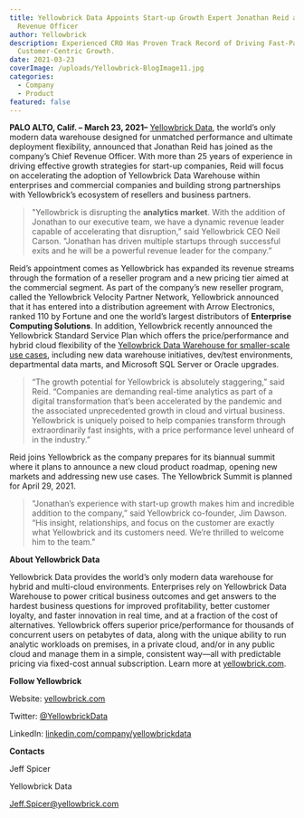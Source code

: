 ```yaml
---
title: Yellowbrick Data Appoints Start-up Growth Expert Jonathan Reid as Chief
  Revenue Officer
author: Yellowbrick
description: Experienced CRO Has Proven Track Record of Driving Fast-Paced,
  Customer-Centric Growth.
date: 2021-03-23
coverImage: /uploads/Yellowbrick-BlogImage11.jpg
categories:
  - Company
  - Product
featured: false
---
```

**PALO ALTO, Calif. – March 23, 2021–** [Yellowbrick Data](https://www.yellowbrick.com/), the world’s only modern data warehouse designed for unmatched performance and ultimate deployment flexibility, announced that Jonathan Reid has joined as the company’s Chief Revenue Officer. With more than 25 years of experience in driving effective growth strategies for start-up companies, Reid will focus on accelerating the adoption of Yellowbrick Data Warehouse within enterprises and commercial companies and building strong partnerships with Yellowbrick’s ecosystem of resellers and business partners.

> "Yellowbrick is disrupting the **analytics market**. With the addition of Jonathan to our executive team, we have a dynamic revenue leader capable of accelerating that disruption,” said Yellowbrick CEO Neil Carson. "Jonathan has driven multiple startups through successful exits and he will be a powerful revenue leader for the company.”

Reid’s appointment comes as Yellowbrick has expanded its revenue streams through the formation of a reseller program and a new pricing tier aimed at the commercial segment. As part of the company’s new reseller program, called the Yellowbrick Velocity Partner Network, Yellowbrick announced that it has entered into a distribution agreement with Arrow Electronics, ranked 110 by Fortune and one the world’s largest distributors of **Enterprise Computing Solutions**. In addition, Yellowbrick recently announced the Yellowbrick Standard Service Plan which offers the price/performance and hybrid cloud flexibility of the [Yellowbrick Data Warehouse for smaller-scale use cases](https://www.yellowbrick.com/press-releases/yellowbrick-announces-new-features-and-entry-level-service-plan/), including new data warehouse initiatives, dev/test environments, departmental data marts, and Microsoft SQL Server or Oracle upgrades.

> “The growth potential for Yellowbrick is absolutely staggering,” said Reid. “Companies are demanding real-time analytics as part of a digital transformation that’s been accelerated by the pandemic and the associated unprecedented growth in cloud and virtual business. Yellowbrick is uniquely poised to help companies transform through extraordinarily fast insights, with a price performance level unheard of in the industry.”

Reid joins Yellowbrick as the company prepares for its biannual summit where it plans to announce a new cloud product roadmap, opening new markets and addressing new use cases. The Yellowbrick Summit is planned for April 29, 2021.

> "Jonathan’s experience with start-up growth makes him and incredible addition to the company,” said Yellowbrick co-founder, Jim Dawson. “His insight, relationships, and focus on the customer are exactly what Yellowbrick and its customers need. We’re thrilled to welcome him to the team."

**About Yellowbrick Data**

Yellowbrick Data provides the world’s only modern data warehouse for hybrid and multi-cloud environments. Enterprises rely on Yellowbrick Data Warehouse to power critical business outcomes and get answers to the hardest business questions for improved profitability, better customer loyalty, and faster innovation in real time, and at a fraction of the cost of alternatives. Yellowbrick offers superior price/performance for thousands of concurrent users on petabytes of data, along with the unique ability to run analytic workloads on premises, in a private cloud, and/or in any public cloud and manage them in a simple, consistent way—all with predictable pricing via fixed-cost annual subscription. Learn more at [yellowbrick.com](https://www.yellowbrick.com/).

**Follow Yellowbrick**

Website: [yellowbrick.com](https://www.yellowbrick.com/)

Twitter: [@YellowbrickData](https://twitter.com/YellowbrickData)

LinkedIn: [linkedin.com/company/yellowbrickdata](https://www.linkedin.com/company/yellowbrickdata/)

**Contacts**

Jeff Spicer

Yellowbrick Data

[Jeff.Spicer@yellowbrick.com](mailto:jeff.spicer@yellowbrick.com)